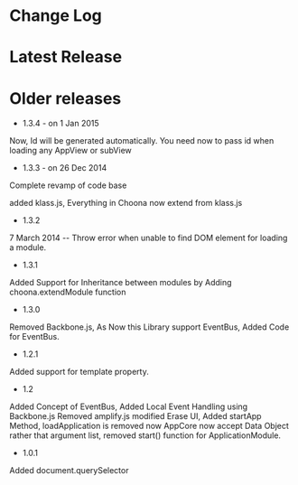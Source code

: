 
Change Log
===========

Latest Release
===============


Older releases
=============

* 1.3.4 - on 1 Jan 2015

Now, Id will be generated automatically. You need now to pass id when loading any AppView or subView

* 1.3.3 - on 26 Dec 2014

Complete revamp of code base

added klass.js, Everything in Choona now extend from klass.js

* 1.3.2		

7 March 2014 -- Throw error when unable to find DOM element for loading a module.
 
* 1.3.1		

Added Support for Inheritance between modules by
            Adding choona.extendModule function

* 1.3.0		

Removed Backbone.js, As Now this Library support EventBus,
            Added Code for EventBus.

* 1.2.1		

Added support for template property.
            
* 1.2 		

Added Concept of EventBus,
            Added Local Event Handling using Backbone.js
            Removed amplify.js
            modified Erase UI, 
            Added startApp Method, loadApplication is removed now
            AppCore now accept Data Object rather that argument list,
            removed start() function for ApplicationModule.

* 1.0.1		

Added document.querySelector